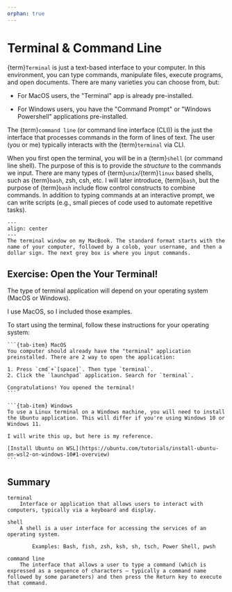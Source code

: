 ```yaml
---
orphan: true
---
```


# Terminal & Command Line

{term}`Terminal` is just a text-based interface to your computer. In this environment, you can type commands, manipulate files, execute programs, and open documents. There are many varieties you can choose from, but:

* For MacOS users, the "Terminal" app is already pre-installed.

* For Windows users, you have the "Command Prompt" or "Windows Powershell" applications pre-installed.

The {term}`command line` (or command line interface (CLI)) is the just the interface that processes commands in the form of lines of text. The user (you or me) typically interacts with the {term}`terminal` via CLI.

When you first open the terminal, you will be in a {term}`shell` (or command line shell). The purpose of this is to provide the *structure* to the commands we input. There are many types of {term}`unix`/{term}`linux` based shells, such as {term}`bash`, zsh, csh, etc. I will later introduce, {term}`bash`, but the purpose of {term}`bash` include flow control constructs to combine commands. In addition to typing commands at an interactive
 prompt, we can write scripts (e.g., small pieces of code used to automate repetitive tasks).

```{figure} ../../_static/terminal-window.png
---
align: center
---
The terminal window on my MacBook. The standard format starts with the name of your computer, followed by a colob, your username, and then a dollar sign. The next grey box is where you input commands.
```
 

## **Exercise:** Open the Your Terminal!

The type of terminal application will depend on your operating system (MacOS or Windows). 

I use MacOS, so I included those examples.

To start using the terminal, follow these instructions for your operating system:

````{tab-set}
```{tab-item} MacOS
You computer should already have the "terminal" application preinstalled. There are 2 way to open the application:

1. Press `cmd`+`[space]`. Then type `terminal`.
2. Click the `launchpad` application. Search for `terminal`.

Congratulations! You opened the terminal!
```

```{tab-item} Windows
To use a Linux terminal on a Windows machine, you will need to install the Ubuntu application. This will differ if you're using Windows 10 or Windows 11.

I will write this up, but here is my reference.

[Install Ubuntu on WSL](https://ubuntu.com/tutorials/install-ubuntu-on-wsl2-on-windows-10#1-overview)
```
````

## Summary 

```{Glossary}
terminal
    Interface or application that allows users to interact with computers, typically via a keyboard and display.

shell
    A shell is a user interface for accessing the services of an operating system.

        Examples: Bash, fish, zsh, ksh, sh, tsch, Power Shell, pwsh

command line
    The interface that allows a user to type a command (which is expressed as a sequence of characters — typically a command name followed by some parameters) and then press the Return key to execute that command.
```
